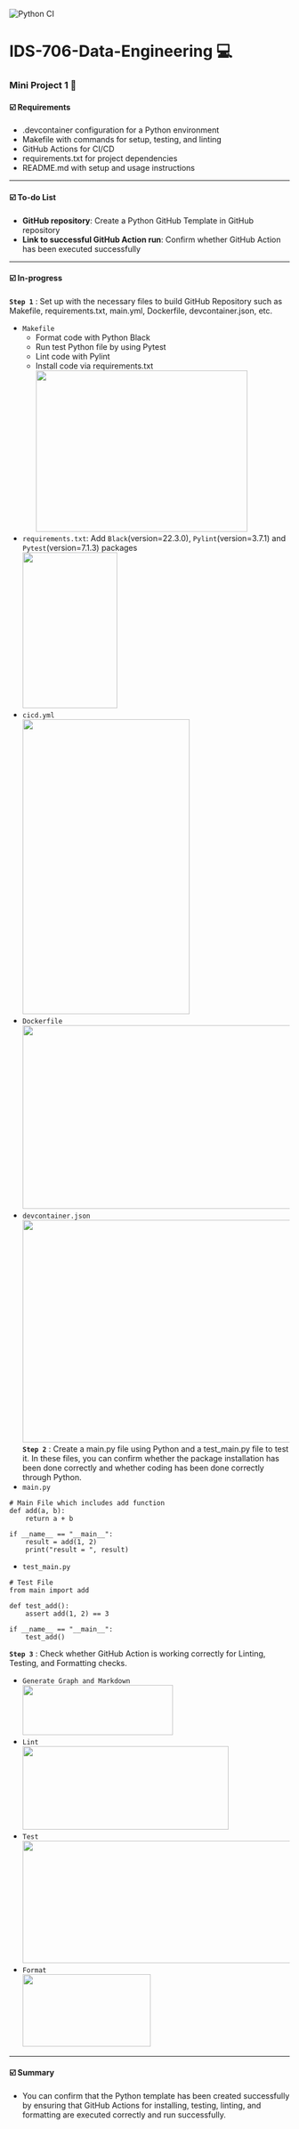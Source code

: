![Python CI](https://github.com/nogibjj/Suim-Park-Mini-Project-1/actions/workflows/cicd.yml/badge.svg)
# IDS-706-Data-Engineering :computer:

### Mini Project 1 :page_facing_up:</br> 

#### :ballot_box_with_check: Requirements
* .devcontainer configuration for a Python environment
* Makefile with commands for setup, testing, and linting
* GitHub Actions for CI/CD
* requirements.txt for project dependencies
* README.md with setup and usage instructions

-----------------------------------------------
#### :ballot_box_with_check: To-do List
* __GitHub repository__: Create a Python GitHub Template in GitHub repository</br>
* __Link to successful GitHub Action run__: Confirm whether GitHub Action has been executed successfully</br>

-----------------------------------------------
#### :ballot_box_with_check: In-progress
__`Step 1`__ : Set up with the necessary files to build GitHub Repository such as Makefile, requirements.txt, main.yml, Dockerfile, devcontainer.json, etc.</br>
* `Makefile`
  - Format code with Python Black</br>
  - Run test Python file by using Pytest</br>
  - Lint code with Pylint</br>
  - Install code via requirements.txt</br>
<img src="https://github.com/suim-park/Individual-Project-1/assets/143478016/82e93baa-98e9-42bf-9a90-69b04cac6994.png" width="380" height="290"/></br>
* `requirements.txt`: Add `Black`(version=22.3.0), `Pylint`(version=3.7.1) and `Pytest`(version=7.1.3) packages</br>
<img src="https://github.com/suim-park/Individual-Project-1/assets/143478016/57cc233f-41ef-45a2-917f-fb00c29f8a4c.png" width="170" height="280"/></br>
* `cicd.yml`</br>
<img src="https://github.com/suim-park/Individual-Project-1/assets/143478016/32d9c3aa-c058-47e4-b99a-945bee3d36d0.png" width="300" height="530"/></br>
* `Dockerfile`</br>
<img src="https://github.com/suim-park/Individual-Project-1/assets/143478016/5110d1d2-4689-433d-bb5a-1afe01721f25.png" width="950" height="330"/></br>
* `devcontainer.json`</br>
<img src="https://github.com/suim-park/Individual-Project-1/assets/143478016/62a467e5-7329-4b3d-bc7e-cb9bdd461245.png" width="600" height="400"/></br>
__`Step 2`__ : Create a main.py file using Python and a test_main.py file to test it. In these files, you can confirm whether the package installation has been done correctly and whether coding has been done correctly through Python.</br>
* `main.py`</br>
```
# Main File which includes add function
def add(a, b):
    return a + b

if __name__ == "__main__":
    result = add(1, 2)
    print("result = ", result)
```
* `test_main.py`</br>
```
# Test File
from main import add

def test_add():
    assert add(1, 2) == 3

if __name__ == "__main__":
    test_add()
```
__`Step 3`__ : Check whether GitHub Action is working correctly for Linting, Testing, and Formatting checks.</br>
* `Generate Graph and Markdown`</br>
<img src="https://github.com/suim-park/Individual-Project-1/assets/143478016/82be989f-9efe-449b-9769-fbd41067e929.png" width="270" height="90"/></br>
* `Lint`</br>
<img src="https://github.com/suim-park/Individual-Project-1/assets/143478016/a055c479-a4d2-45da-bd01-4a91e7173a69.png" width="370" height="150"/></br>
* `Test`</br>
<img src="https://github.com/suim-park/Individual-Project-1/assets/143478016/fac11054-32d2-441e-8a4e-932fb9c08012.png" width="500" height="220"/></br>
* `Format`</br>
<img src="https://github.com/nogibjj/Suim-Park-Mini-Project-2/assets/143478016/99e24b49-b970-4249-b986-3034100e31cd.png" width="230" height="130"/></br>

-----------------------------------------------
#### :ballot_box_with_check: Summary
* You can confirm that the Python template has been created successfully by ensuring that GitHub Actions for installing, testing, linting, and formatting are executed correctly and run successfully.
